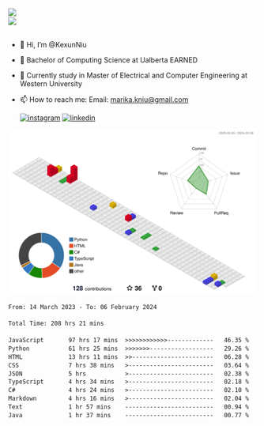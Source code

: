 <a href="https://github.com/anuraghazra/github-readme-stats">
  <img align="center" src="https://github-readme-stats.vercel.app/api?username=KexunNiu&show_icons=true" />
</a>
</br>
<a href="https://github.com/anuraghazra/github-readme-stats">
  <img align="center" src="https://github-readme-stats.vercel.app/api/top-langs/?username=KexunNiu" />
</a>

</br>
</br>

- 👋 Hi, I’m @KexunNiu
- 👀 Bachelor of Computing Science at Ualberta EARNED
- 🌱 Currently study in Master of Electrical and Computer Engineering at Western University
- 📫 How to reach me: Email: marika.kniu@gmail.com
  
  [![instagram](https://github.com/shikhar1020jais1/Git-Social/blob/master/Icons/Instagram1.png (Instagram))][1] [![linkedin](https://github.com/shikhar1020jais1/Git-Social/blob/master/Icons/LinkedIn1.png (LinkedIn))][2]

<!-- To Link your profile to the media buttons -->

[1]: https://www.instagram.com/barryn719_
[2]: https://www.linkedin.com/in/kexun-niu



![](./profile-3d-contrib/profile-gitblock.svg)

<!--START_SECTION:waka-->

```txt
From: 14 March 2023 - To: 06 February 2024

Total Time: 208 hrs 21 mins

JavaScript       97 hrs 17 mins  >>>>>>>>>>>>-------------   46.35 %
Python           61 hrs 25 mins  >>>>>>>------------------   29.26 %
HTML             13 hrs 11 mins  >>-----------------------   06.28 %
CSS              7 hrs 38 mins   >------------------------   03.64 %
JSON             5 hrs           >------------------------   02.38 %
TypeScript       4 hrs 34 mins   >------------------------   02.18 %
C#               4 hrs 24 mins   >------------------------   02.10 %
Markdown         4 hrs 16 mins   >------------------------   02.04 %
Text             1 hr 57 mins    -------------------------   00.94 %
Java             1 hr 37 mins    -------------------------   00.77 %
```

<!--END_SECTION:waka-->

